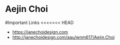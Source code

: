 # Aejin Choi

#Important Links
<<<<<<< HEAD
- https://janechoidesign.com
- http://janechoidesign.com/aau/wnm617/Aejin.Choi 

